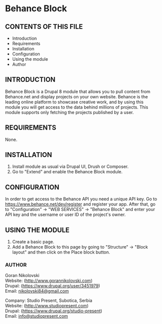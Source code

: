 # Behance Block

## CONTENTS OF THIS FILE

  * Introduction
  * Requirements
  * Installation
  * Configuration
  * Using the module
  * Author

## INTRODUCTION

Behance Block is a Drupal 8 module that allows you to pull content from 
Behance.net and display projects on your own website. Behance is the leading 
online platform to showcase creative work, and by using this module you will get 
access to the data behind millions of projects. This module supports only 
fetching the projects published by a user.

## REQUIREMENTS

None.

## INSTALLATION

1. Install module as usual via Drupal UI, Drush or Composer.
2. Go to "Extend" and enable the Behance Block module.

## CONFIGURATION

In order to get access to the Behance API you need a unique API key. Go to
https://www.behance.net/dev/register and register your app. After that, go to
"Configuration" -> "WEB SERVICES" -> "Behance Block" and enter your API key and
the username or user ID of the project's owner.

## USING THE MODULE

1. Create a basic page.
2. Add a Behance Block to this page by going to "Structure" -> "Block layout"
and then click on the Place block button.

### AUTHOR

Goran Nikolovski  
Website: (http://www.gorannikolovski.com)  
Drupal: (https://www.drupal.org/user/3451979)  
Email: nikolovski84@gmail.com  

Company: Studio Present, Subotica, Serbia  
Website: (http://www.studiopresent.com)  
Drupal: (https://www.drupal.org/studio-present)  
Email: info@studiopresent.com  
